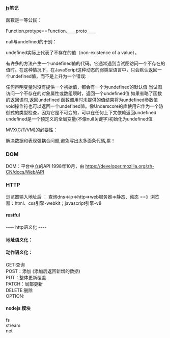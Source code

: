 #### js笔记

函數是一等公民：

Function.protype==Function.＿＿proto＿＿

null与undefined的于别：

undefined实际上代表了不存在的值（non-existence of a value）。

有许多的方法产生一个undefined值的代码。它通常遇到当试图访问一个不存在的值时。在这种情况下，在JavaScript这种动态的弱类型语言中，只会默认返回一个undefined值，而不是上升为一个错误:

任何声明变量时没有提供一个初始值，都会有一个为undefined的默认值
当试图访问一个不存在的对象属性或数组项时，返回一个undefined值
如果省略了函数的返回语句,返回undefined
函数调用时未提供的值结果将为undefined参数值
void操作符也可以返回一个undefined值。像Underscore的库使用它作为一个防御式的类型检查，因为它是不可变的，可以在任何上下文依赖返回undefined
undefined是一个预定义的全局变量(不像null关键字)初始化为undefined值

MVX(C/T/VM)的必要性：　

解决数据和表现强耦合问题,避免写出太多面条代碼,累！

### DOM
DOM：平台中立的API
1998年10月，由
https://developer.mozilla.org/zh-CN/docs/Web/API

### HTTP
浏览器输入地址后 ：
查询dns=>ip=>http=>web服务器=>静态、动态
==》浏览器：html、css引擎-webkit；javascript引擎-v8


#### restful
---- http语义化 ----   
#### 地址语义化：   
#### 动作语义化：  
GET:查询   
POST：添加 (添加后返回新增的数据)     
PUT：整体更新覆盖   
PATCH：局部更新  
DELETE:删除  
OPTION:

#### nodejs 模块
fs    
stream   
net   
   




